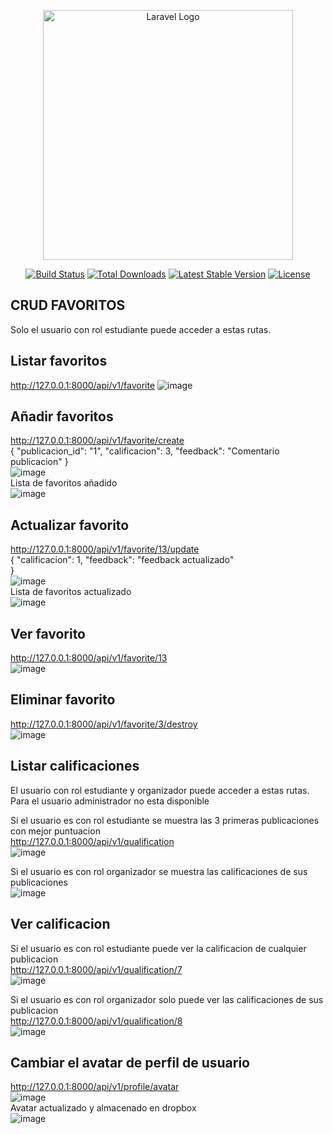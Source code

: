 <p align="center"><a href="https://laravel.com" target="_blank"><img src="https://raw.githubusercontent.com/laravel/art/master/logo-lockup/5%20SVG/2%20CMYK/1%20Full%20Color/laravel-logolockup-cmyk-red.svg" width="400" alt="Laravel Logo"></a></p>

<p align="center">
<a href="https://github.com/laravel/framework/actions"><img src="https://github.com/laravel/framework/workflows/tests/badge.svg" alt="Build Status"></a>
<a href="https://packagist.org/packages/laravel/framework"><img src="https://img.shields.io/packagist/dt/laravel/framework" alt="Total Downloads"></a>
<a href="https://packagist.org/packages/laravel/framework"><img src="https://img.shields.io/packagist/v/laravel/framework" alt="Latest Stable Version"></a>
<a href="https://packagist.org/packages/laravel/framework"><img src="https://img.shields.io/packagist/l/laravel/framework" alt="License"></a>
</p>

## CRUD FAVORITOS
Solo el usuario con rol estudiante puede acceder a estas rutas.

## Listar favoritos
http://127.0.0.1:8000/api/v1/favorite
![image](https://github.com/BryanTnz/proyecto_vitalzure/assets/66330281/c7f71f07-785f-40f8-8667-0cbb4b81a2c5)

## Añadir favoritos
http://127.0.0.1:8000/api/v1/favorite/create<br>
{
      "publicacion_id": "1",
      "calificacion": 3,
      "feedback": "Comentario publicacion"
    } <br>
![image](https://github.com/BryanTnz/proyecto_vitalzure/assets/66330281/4e1610b2-7b7b-4664-9bd7-b7a4d0ed56cf) <br>
Lista de favoritos añadido <br>
![image](https://github.com/BryanTnz/proyecto_vitalzure/assets/66330281/be738922-e9f4-4326-92e4-afb24681abf5)

## Actualizar favorito
http://127.0.0.1:8000/api/v1/favorite/13/update <br>
{
      "calificacion": 1,
      "feedback": "feedback actualizado"   
    } <br>
![image](https://github.com/BryanTnz/proyecto_vitalzure/assets/66330281/9ddb54aa-c5cc-45eb-b8a3-dc2a3a345919) <br>
Lista de favoritos actualizado <br>
![image](https://github.com/BryanTnz/proyecto_vitalzure/assets/66330281/b8560c81-57d0-4669-9027-aefa6ffa8eed)

## Ver favorito
http://127.0.0.1:8000/api/v1/favorite/13 <br>
![image](https://github.com/BryanTnz/proyecto_vitalzure/assets/66330281/d2cc30a1-48a4-4a01-ab44-e5e427958104)

## Eliminar favorito
http://127.0.0.1:8000/api/v1/favorite/3/destroy <br>
![image](https://github.com/BryanTnz/proyecto_vitalzure/assets/66330281/7d951f89-dbbf-428e-8442-62f99b52ab03)


## Listar calificaciones
El usuario con rol estudiante y organizador puede acceder a estas rutas. Para el usuario administrador no esta disponible<br>

Si el usuario es con rol estudiante se muestra las 3 primeras publicaciones con mejor puntuacion<br>
http://127.0.0.1:8000/api/v1/qualification<br>
![image](https://github.com/BryanTnz/proyecto_vitalzure/assets/66330281/9d37e2cd-b4e3-4af3-8915-60230ce248bb)<br>

Si el usuario es con rol organizador se muestra las calificaciones de sus publicaciones<br>
![image](https://github.com/BryanTnz/proyecto_vitalzure/assets/66330281/8875708c-08c1-4183-91bf-ea6812ce07cd)

## Ver calificacion
Si el usuario es con rol estudiante puede ver la calificacion de cualquier publicacion<br>
http://127.0.0.1:8000/api/v1/qualification/7 <br>
![image](https://github.com/BryanTnz/proyecto_vitalzure/assets/66330281/45a60e16-37f0-42c9-b102-db9fc7c7469a)<br>

Si el usuario es con rol organizador solo puede ver las calificaciones de sus publicacion<br>
http://127.0.0.1:8000/api/v1/qualification/8 <br>
![image](https://github.com/BryanTnz/proyecto_vitalzure/assets/66330281/c99295ec-52dc-4ba3-8b51-a19e29c6d36e)

## Cambiar el avatar de perfil de usuario
http://127.0.0.1:8000/api/v1/profile/avatar <br>
![image](https://github.com/BryanTnz/proyecto_vitalzure/assets/66330281/03ba9a1e-4627-41d6-867e-4c60b7b1d149) <br>
Avatar actualizado y almacenado en dropbox<br>
![image](https://github.com/BryanTnz/proyecto_vitalzure/assets/66330281/6911b75a-105a-4efd-87f4-43aa2fb7ed19)


